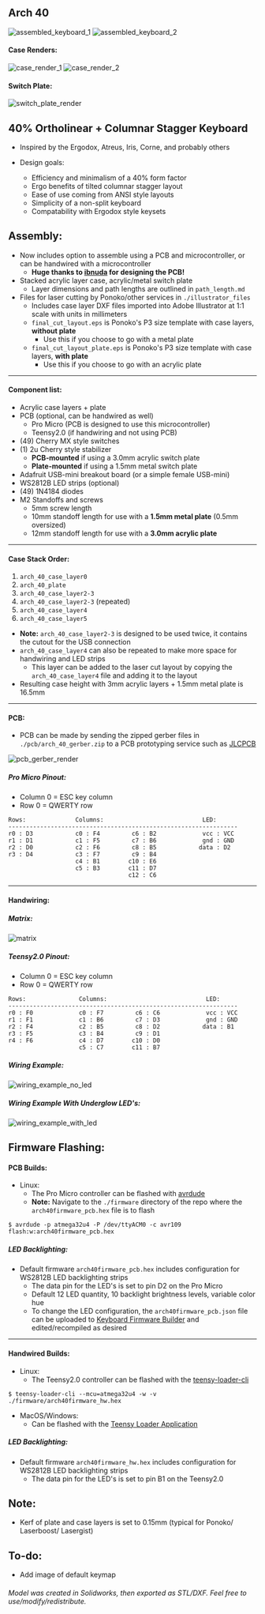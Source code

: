 ## Arch 40

![assembled_keyboard_1](https://i.imgur.com/mGvHH25.jpg)
![assembled_keyboard_2](https://i.imgur.com/xLTRGtF.jpg)

#### Case Renders:
![case_render_1](https://i.imgur.com/kMommcw.jpg)
![case_render_2](https://i.imgur.com/q0FfRJi.jpg)

#### Switch Plate:
![switch_plate_render](https://i.imgur.com/iD0z3CB.jpg)

## 40% Ortholinear + Columnar Stagger Keyboard
* Inspired by the Ergodox, Atreus, Iris, Corne, and probably others

* Design goals:
    * Efficiency and minimalism of a 40% form factor
    * Ergo benefits of tilted columnar stagger layout
    * Ease of use coming from ANSI style layouts
    * Simplicity of a non-split keyboard
    * Compatability with Ergodox style keysets

## Assembly:
* Now includes option to assemble using a PCB and microcontroller, or can be handwired with a microcontroller
    * **Huge thanks to [ibnuda](https://github.com/ibnuda) for designing the PCB!**
* Stacked acrylic layer case, acrylic/metal switch plate 
    * Layer dimensions and path lengths are outlined in `path_length.md`
* Files for laser cutting by Ponoko/other services in `./illustrator_files`
    * Includes case layer DXF files imported into Adobe Illustrator at 1:1 scale with units in millimeters
    * `final_cut_layout.eps` is Ponoko's P3 size template with case layers, **without plate**
        * Use this if you choose to go with a metal plate
    * `final_cut_layout_plate.eps` is Ponoko's P3 size template with case layers, **with plate**
        * Use this if you choose to go with an acrylic plate

____

#### Component list:
* Acrylic case layers + plate
* PCB (optional, can be handwired as well)
    * Pro Micro (PCB is designed to use this microcontroller)
    * Teensy2.0 (if handwiring and not using PCB)
* (49) Cherry MX style switches
* (1) 2u Cherry style stabilizer
    * **PCB-mounted** if using a 3.0mm acrylic switch plate
    * **Plate-mounted** if using a 1.5mm metal switch plate
* Adafruit USB-mini breakout board (or a simple female USB-mini)
* WS2812B LED strips (optional)
* (49) 1N4184 diodes
* M2 Standoffs and screws
    * 5mm screw length
    * 10mm standoff length for use with a **1.5mm metal plate** (0.5mm oversized)
    * 12mm standoff length for use with a **3.0mm acrylic plate**

____

#### Case Stack Order:
1) `arch_40_case_layer0`
2) `arch_40_plate`
3) `arch_40_case_layer2-3`
4) `arch_40_case_layer2-3` (repeated)
5) `arch_40_case_layer4`
6) `arch_40_case_layer5`

* **Note:** `arch_40_case_layer2-3` is designed to be used twice, it contains the cutout for the USB connection
* `arch_40_case_layer4` can also be repeated to make more space for handwiring and LED strips
    * This layer can be added to the laser cut layout by copying the `arch_40_case_layer4` file and adding it to the layout
* Resulting case height with 3mm acrylic layers + 1.5mm metal plate is 16.5mm

____

#### PCB:
* PCB can be made by sending the zipped gerber files in `./pcb/arch_40_gerber.zip` to a PCB prototyping service such as [JLCPCB](https://jlcpcb.com/quote#/?orderType=1&stencilWidth=100&stencilLength=100&stencilCounts=5&stencilLayer=2&stencilPly=1.6&steelmeshSellingPriceRecordNum=A8256537-5522-491C-965C-646F5842AEC9&purchaseNumber=)

![pcb_gerber_render](https://i.imgur.com/fFaRFvn.png)

##### Pro Micro Pinout:
* Column 0 = ESC key column
* Row 0 = QWERTY row
~~~
Rows:              Columns:                            LED:
-----------------------------------------------------------------
r0 : D3            c0 : F4         c6 : B2             vcc : VCC
r1 : D1            c1 : F5         c7 : B6             gnd : GND
r2 : D0            c2 : F6         c8 : B5            data : D2
r3 : D4            c3 : F7         c9 : B4
                   c4 : B1        c10 : E6
                   c5 : B3        c11 : D7
                                  c12 : C6
~~~
____

#### Handwiring:

##### Matrix:
![matrix](https://i.imgur.com/ph9qbX4.jpg)

##### Teensy2.0 Pinout:
* Column 0 = ESC key column
* Row 0 = QWERTY row
~~~
Rows:               Columns:                            LED:
-----------------------------------------------------------------
r0 : F0             c0 : F7         c6 : C6             vcc : VCC
r1 : F1             c1 : B6         c7 : D3             gnd : GND
r2 : F4             c2 : B5         c8 : D2            data : B1 
r3 : F5             c3 : B4         c9 : D1
r4 : F6             c4 : D7        c10 : D0
                    c5 : C7        c11 : B7
~~~

##### Wiring Example:
![wiring_example_no_led](https://i.imgur.com/JU2SwzP.png)

##### Wiring Example With Underglow LED's:
![wiring_example_with_led](https://i.imgur.com/pITj7ql.jpg)

## Firmware Flashing:

#### PCB Builds:
* Linux:
    * The Pro Micro controller can be flashed with [avrdude](https://www.nongnu.org/avrdude/)
    * **Note:** Navigate to the `./firmware` directory of the repo where the `arch40firmware_pcb.hex` file is to flash
~~~
$ avrdude -p atmega32u4 -P /dev/ttyACM0 -c avr109 flash:w:arch40firmware_pcb.hex
~~~
##### LED Backlighting:
* Default firmware `arch40firmware_pcb.hex` includes configuration for WS2812B LED backlighting strips
    * The data pin for the LED's is set to pin D2 on the Pro Micro
    * Default 12 LED quantity, 10 backlight brightness levels, variable color hue
    * To change the LED configuration, the `arch40firmware_pcb.json` file can be uploaded to [Keyboard Firmware Builder](https://kbfirmware.com/) and edited/recompiled as desired
____

#### Handwired Builds:
* Linux:
    * The Teensy2.0 controller can be flashed with the [teensy-loader-cli](https://www.pjrc.com/teensy/loader_cli.html)

~~~
$ teensy-loader-cli --mcu=atmega32u4 -w -v ./firmware/arch40firmware_hw.hex
~~~
* MacOS/Windows:
    * Can be flashed with the [Teensy Loader Application](https://www.pjrc.com/teensy/loader.html)
##### LED Backlighting:
* Default firmware `arch40firmware_hw.hex` includes configuration for WS2812B LED backlighting strips
    * The data pin for the LED's is set to pin B1 on the Teensy2.0

## Note:
* Kerf of plate and case layers is set to 0.15mm (typical for Ponoko/ Laserboost/ Lasergist)

## To-do:
* Add image of default keymap

###### Model was created in Solidworks, then exported as STL/DXF. Feel free to use/modify/redistribute.
